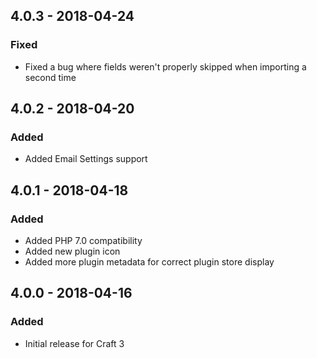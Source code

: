 ## 4.0.3 - 2018-04-24
### Fixed
- Fixed a bug where fields weren't properly skipped when importing a second time

## 4.0.2 - 2018-04-20
### Added
- Added Email Settings support

## 4.0.1 - 2018-04-18
### Added
- Added PHP 7.0 compatibility
- Added new plugin icon
- Added more plugin metadata for correct plugin store display

## 4.0.0 - 2018-04-16
### Added
- Initial release for Craft 3
